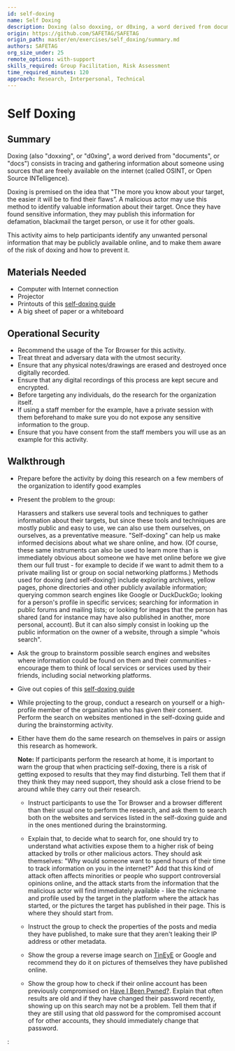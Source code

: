 ```yaml
---
id: self-doxing
name: Self Doxing
description: Doxing (also doxxing, or d0xing, a word derived from documents, or docs) consists in tracing and gathering...
origin: https://github.com/SAFETAG/SAFETAG
origin_path: master/en/exercises/self_doxing/summary.md
authors: SAFETAG
org_size_under: 25
remote_options: with-support
skills_required: Group Facilitation, Risk Assessment
time_required_minutes: 120
approach: Research, Interpersonal, Technical
---
```

# Self Doxing

## Summary

Doxing (also "doxxing", or "d0xing", a word derived from "documents", or "docs") consists in tracing and gathering information about someone using sources that are freely available on the internet (called OSINT, or Open Source INTelligence).

Doxing is premised on the idea that "The more you know about your target, the easier it will be to find their flaws”. A malicious actor may use this method to identify valuable information about their target. Once they have found sensitive information, they may publish this information for defamation, blackmail the target person, or use it for other goals.

This activity aims to help participants identify any unwanted personal information that may be publicly available online, and to make them aware of the risk of doxing and how to prevent it. 


## Materials Needed

* Computer with Internet connection
* Projector
* Printouts of this [self-doxing guide](https://guides.accessnow.org/self-doxing/self-doxing.html)
* A big sheet of paper or a whiteboard

## Operational Security

  * Recommend the usage of the Tor Browser for this activity.
  * Treat threat and adversary data with the utmost security.
  * Ensure that any physical notes/drawings are erased and destroyed once digitally recorded.
  * Ensure that any digital recordings of this process are kept secure and encrypted. 
  * Before targeting any individuals, do the research for the organization itself.
  * If using a staff member for the example, have a private session with them beforehand to make sure you do not expose any sensitive information to the group.
  * Ensure that you have consent from the staff members you will use as an example for this activity.

## Walkthrough

* Prepare before the activity by doing this research on a few members of the organization to identify good examples
* Present the problem to the group:
 
    Harassers and stalkers use several tools and techniques to gather information about their targets, but since these tools and techniques are mostly public and easy to use, we can also use them ourselves, on ourselves, as a preventative measure. "Self-doxing" can help us make informed decisions about what we share online, and how. (Of course, these same instruments can also be used to learn more than is immediately obvious about someone we have met online before we give them our full trust  - for example to decide if we want to admit them to a private mailing list or group on social networking platforms.)
 Methods used for doxing (and self-doxing!) include exploring archives, yellow pages, phone directories and other publicly available information; querying common search engines like Google or DuckDuckGo; looking for a person's profile in specific services; searching for information in public forums and mailing lists; or looking for images that the person has shared (and for instance may have also published in another, more personal, account). But it can also simply consist in looking up the public information on the owner of a website, through a simple "whois search".

* Ask the group to brainstorm possible search engines and websites where information could be found on them and their communities - encourage them to think of local services or services used by their friends, including social networking platforms.
* Give out copies of this [self-doxing guide](https://guides.accessnow.org/self-doxing/self-doxing.html)
* While projecting to the group, conduct a research on yourself or a high-profile member of the organization who has given their consent. Perform the search on websites mentioned in the self-doxing guide and during the brainstorming activity.
* Either have them do the same research on themselves in pairs or assign this research as homework.

    **Note:** If participants perform the research at home, it is important to warn the group that when practicing self-doxing, there is a risk of getting exposed to results that they may find disturbing. Tell them that if they think they may need support, they should ask a close friend to be around while they carry out their research.

    * Instruct participants to use the Tor Browser and a browser different than their usual one to perform the research, and ask them to search both on the websites and services listed in the self-doxing guide and in the ones mentioned during the brainstorming.

    * Explain that, to decide what to search for, one should try to understand what activities expose them to a higher risk of being attacked by trolls or other malicious actors. They should ask themselves: "Why would someone want to spend hours of their time to track information on you in the internet?" Add that this kind of attack often affects minorities or people who support controversial opinions online, and the attack starts from the information that the malicious actor will find immediately available - like the nickname and profile used by the target in the platform where the attack has started, or the pictures the target has published in their page. This is where they should start from.

    * Instruct the group to check the properties of the posts and media they have published, to make sure that they aren't leaking their IP address or other metadata.

    * Show the group a reverse image search on [TinEyE](https://tineye.com/) or Google and recommend they do it on pictures of themselves they have published online.

    * Show the group how to check if their online account has been previously compromised on [Have I Been Pwned?](https://haveibeenpwned.com/). Explain that often results are old and if they have changed their password recently, showing up on this search may not be a problem. Tell them that if they are still using that old password for the compromised account of for other accounts, they should immediately change that password. 






:[](../references/footnotes.md)
